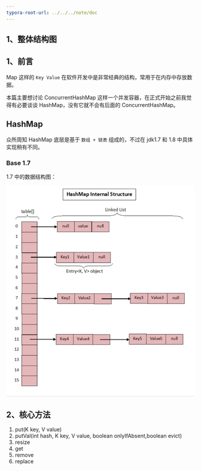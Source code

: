 ```yaml
---
typora-root-url: ../../../note/doc
---
```


## 1、整体结构图

## 1、前言

Map 这样的 `Key Value` 在软件开发中是非常经典的结构，常用于在内存中存放数据。

本篇主要想讨论 ConcurrentHashMap 这样一个并发容器，在正式开始之前我觉得有必要谈谈 HashMap，没有它就不会有后面的 ConcurrentHashMap。



## HashMap

众所周知 HashMap 底层是基于 `数组 + 链表` 组成的，不过在 jdk1.7 和 1.8 中具体实现稍有不同。

### Base 1.7

1.7 中的数据结构图：

![java.util.HashMap_hashmap internal structure](https://github.com/muyutingfeng/jdk1.8-source-analysis/blob/master/note/doc/java.util.HashMap_hashmap%20internal%20structure.png?raw=true)





















## 2、核心方法

1. put(K key, V value)
2. putVal(int hash, K key, V value, boolean onlyIfAbsent,boolean evict)
3. resize
4. get
5. remove
6. replace



